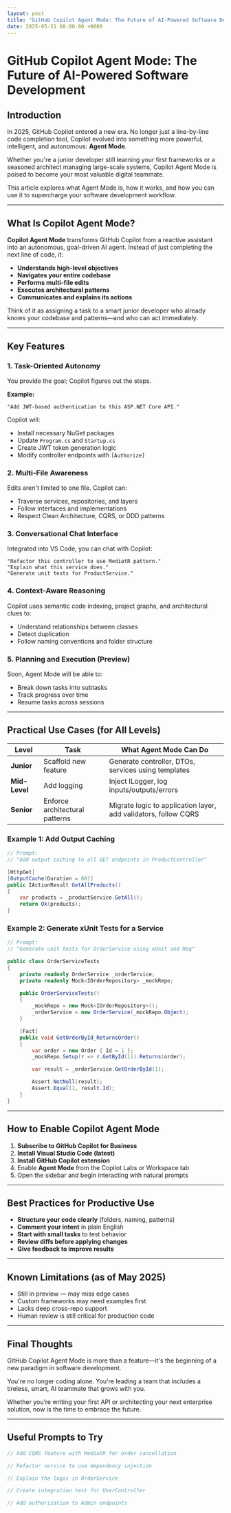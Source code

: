 ```yaml
---
layout: post
title: "GitHub Copilot Agent Mode: The Future of AI-Powered Software Development"
date: 2025-05-21 08:00:00 +0600
---
```


# GitHub Copilot Agent Mode: The Future of AI-Powered Software Development

## Introduction

In 2025, GitHub Copilot entered a new era. No longer just a line-by-line code completion tool, Copilot evolved into something more powerful, intelligent, and autonomous: **Agent Mode**.

Whether you're a junior developer still learning your first frameworks or a seasoned architect managing large-scale systems, Copilot Agent Mode is poised to become your most valuable digital teammate.

This article explores what Agent Mode is, how it works, and how you can use it to supercharge your software development workflow.

---

## What Is Copilot Agent Mode?

**Copilot Agent Mode** transforms GitHub Copilot from a reactive assistant into an autonomous, goal-driven AI agent. Instead of just completing the next line of code, it:

- **Understands high-level objectives**
- **Navigates your entire codebase**
- **Performs multi-file edits**
- **Executes architectural patterns**
- **Communicates and explains its actions**

Think of it as assigning a task to a smart junior developer who already knows your codebase and patterns—and who can act immediately.

---

## Key Features

### 1. **Task-Oriented Autonomy**
You provide the goal; Copilot figures out the steps.

**Example:**
```text
"Add JWT-based authentication to this ASP.NET Core API."
```
Copilot will:
- Install necessary NuGet packages
- Update `Program.cs` and `Startup.cs`
- Create JWT token generation logic
- Modify controller endpoints with `[Authorize]`

### 2. **Multi-File Awareness**
Edits aren't limited to one file. Copilot can:
- Traverse services, repositories, and layers
- Follow interfaces and implementations
- Respect Clean Architecture, CQRS, or DDD patterns

### 3. **Conversational Chat Interface**
Integrated into VS Code, you can chat with Copilot:

```text
"Refactor this controller to use MediatR pattern."
"Explain what this service does."
"Generate unit tests for ProductService."
```

### 4. **Context-Aware Reasoning**
Copilot uses semantic code indexing, project graphs, and architectural clues to:
- Understand relationships between classes
- Detect duplication
- Follow naming conventions and folder structure

### 5. **Planning and Execution (Preview)**
Soon, Agent Mode will be able to:
- Break down tasks into subtasks
- Track progress over time
- Resume tasks across sessions

---

## Practical Use Cases (for All Levels)

| Level | Task | What Agent Mode Can Do |
|-------|------|-------------------------|
| **Junior** | Scaffold new feature | Generate controller, DTOs, services using templates |
| **Mid-Level** | Add logging | Inject ILogger, log inputs/outputs/errors |
| **Senior** | Enforce architectural patterns | Migrate logic to application layer, add validators, follow CQRS |

### Example 1: Add Output Caching
```csharp
// Prompt:
// "Add output caching to all GET endpoints in ProductController"

[HttpGet]
[OutputCache(Duration = 60)]
public IActionResult GetAllProducts()
{
    var products = _productService.GetAll();
    return Ok(products);
}
```

### Example 2: Generate xUnit Tests for a Service
```csharp
// Prompt:
// "Generate unit tests for OrderService using xUnit and Moq"

public class OrderServiceTests
{
    private readonly OrderService _orderService;
    private readonly Mock<IOrderRepository> _mockRepo;

    public OrderServiceTests()
    {
        _mockRepo = new Mock<IOrderRepository>();
        _orderService = new OrderService(_mockRepo.Object);
    }

    [Fact]
    public void GetOrderById_ReturnsOrder()
    {
        var order = new Order { Id = 1 };
        _mockRepo.Setup(r => r.GetById(1)).Returns(order);

        var result = _orderService.GetOrderById(1);

        Assert.NotNull(result);
        Assert.Equal(1, result.Id);
    }
}
```

---

## How to Enable Copilot Agent Mode

1. **Subscribe to GitHub Copilot for Business**
2. **Install Visual Studio Code (latest)**
3. **Install GitHub Copilot extension**
4. Enable **Agent Mode** from the Copilot Labs or Workspace tab
5. Open the sidebar and begin interacting with natural prompts

---

## Best Practices for Productive Use

- **Structure your code clearly** (folders, naming, patterns)
- **Comment your intent** in plain English
- **Start with small tasks** to test behavior
- **Review diffs before applying changes**
- **Give feedback to improve results**

---

## Known Limitations (as of May 2025)

- Still in preview — may miss edge cases
- Custom frameworks may need examples first
- Lacks deep cross-repo support
- Human review is still critical for production code

---

## Final Thoughts

GitHub Copilot Agent Mode is more than a feature—it's the beginning of a new paradigm in software development. 

You're no longer coding alone. You're leading a team that includes a tireless, smart, AI teammate that grows with you.

Whether you’re writing your first API or architecting your next enterprise solution, now is the time to embrace the future.

---

## Useful Prompts to Try

```csharp
// Add CQRS feature with MediatR for order cancellation

// Refactor service to use dependency injection

// Explain the logic in OrderService

// Create integration test for UserController

// Add authorization to Admin endpoints
```
